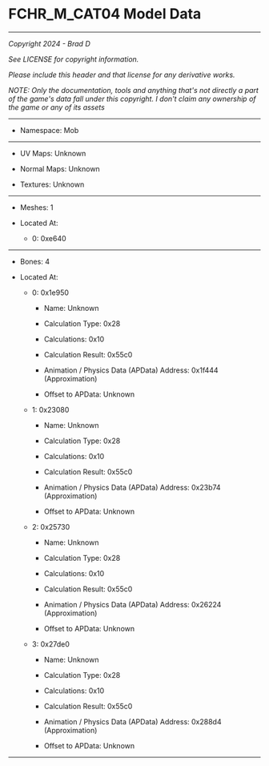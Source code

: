 # FCHR_M_CAT04 Model Data

---

*Copyright 2024 - Brad D*

*See LICENSE for copyright information.*

*Please include this header and that license for any derivative works.*

*NOTE: Only the documentation, tools and anything that's not directly a part of the game's data fall under this copyright. I don't claim any ownership of the game or any of its assets*

---

* Namespace: Mob

---

* UV Maps: Unknown

* Normal Maps: Unknown

* Textures: Unknown

---

* Meshes: 1

* Located At:

  * 0: 0xe640

---

* Bones: 4

* Located At:

  * 0: 0x1e950

    * Name: Unknown

    * Calculation Type: 0x28

    * Calculations: 0x10

    * Calculation Result: 0x55c0

    * Animation / Physics Data (APData) Address: 0x1f444 (Approximation)

    * Offset to APData: Unknown

  * 1: 0x23080

    * Name: Unknown

    * Calculation Type: 0x28

    * Calculations: 0x10

    * Calculation Result: 0x55c0

    * Animation / Physics Data (APData) Address: 0x23b74 (Approximation)

    * Offset to APData: Unknown

  * 2: 0x25730

    * Name: Unknown

    * Calculation Type: 0x28

    * Calculations: 0x10

    * Calculation Result: 0x55c0

    * Animation / Physics Data (APData) Address: 0x26224 (Approximation)

    * Offset to APData: Unknown

  * 3: 0x27de0

    * Name: Unknown

    * Calculation Type: 0x28

    * Calculations: 0x10

    * Calculation Result: 0x55c0

    * Animation / Physics Data (APData) Address: 0x288d4 (Approximation)

    * Offset to APData: Unknown

---

